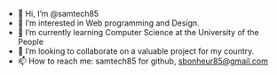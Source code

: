 - 👋 Hi, I’m @samtech85
- 👀 I’m interested in Web programming and Design.
- 🌱 I’m currently learning Computer Science at the University of the People
- 💞️ I’m looking to collaborate on a valuable project for my country.
- 📫 How to reach me: samtech85 for github, sbonheur85@gmail.com

<!---
samtech85/samtech85 is a ✨ special ✨ repository because its `README.md` (this file) appears on your GitHub profile.
You can click the Preview link to take a look at your changes.
--->
